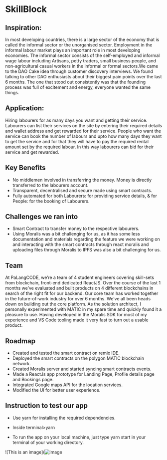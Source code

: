 # SkillBlock

## Inspiration:

In most developing countries, there is a large sector of the economy that is called the informal sector or the unorganised sector. Employment in the informal labour market plays an important role in most developing economies. The informal sector consists of the self-employed and informal wage labour including Artisans, petty traders, small business people, and non-agricultural casual workers in the informal or formal sectors.We came to the DAO Cake idea through customer discovery interviews. We found talking to other DAO enthusiasts about their biggest pain points over the last 6 months. The one that stood out consistently was that the founding process was full of excitement and energy, everyone wanted the same things.


## Application:

Hiring labourers for as many days you want and getting their service. 
Labourers can list their services on the site by entering their required details and wallet address and get rewarded for their service. 
People who want the service can book the number of labours and upto how many days they want to get the service and for that they will have to pay the required rental amount set by the required labour. In this way labourers can bid for their service and get rewarded.


## Key Benefits

- No middlemen involved in transferring the money. Money is directly transferred to the labourers account.
- Transparent, decentralised and secure made using smart contracts.
- Fully automated for both Labourers: for providing service details, & for People: for the booking of Labourers.


## Challenges we ran into

- Smart Contract to transfer money to the respective labourers.
- Using Moralis was a bit challenging for us, as it has some less documentation and materials regarding the feature we were working on and interacting with the smart contracts through react moralis and uploading files through Moralis to IPFS was also a bit challenging for us.


## Team

At PaLangCODE, we’re a team of 4 student engineers covering skill-sets from blockchain, front-end dedicated ReactJS. Over the course of the last 1 months we’ve evaluated and built products on 4 different blockchains in search of the right fit for our backend. Our core team has worked together in the future-of-work industry for over 6 months. We’ve all been heads down on building out the core platform. As the solution architect, I personally experimented with MATIC in my spare time and quickly found it a pleasure to use. Having developed in the Moralis SDK for most of my experience and VS Code tooling made it very fast to turn out a usable product.




## Roadmap

- Created and tested the smart contract on remix IDE.
- Deployed the smart contracts on the polygon MATIC blockchain network.
- Created Moralis server and started syncing smart contracts events.
- Made a ReactJs app prototype for Landing Page, Profile details page and Bookings page.
- Integrated Google maps API for the location services.
- Modified the UI for better user experience.


## Instruction to test our app

- Use yarn for installing the required dependencies.

- Inside terminal>yarn

- To run the app on your local machine, just type yarn start in your terminal of your working directory.

![This is an image](![image](https://user-images.githubusercontent.com/57106562/169694281-f0228a22-163b-4886-922d-e55c9b1bd3ba.png)

